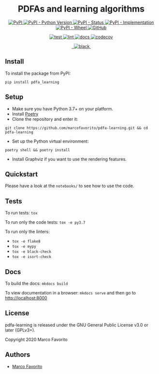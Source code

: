 <h1 align="center">
  <b>PDFAs and learning algorithms</b>
</h1>

<p align="center">
  <a href="https://pypi.org/project/pdfa-learning">
    <img alt="PyPI" src="https://img.shields.io/pypi/v/pdfa-learning">
  </a>
  <a href="https://pypi.org/project/pdfa-learning">
    <img alt="PyPI - Python Version" src="https://img.shields.io/pypi/pyversions/pdfa-learning" />
  </a>
  <a href="">
    <img alt="PyPI - Status" src="https://img.shields.io/pypi/status/pdfa-learning" />
  </a>
  <a href="">
    <img alt="PyPI - Implementation" src="https://img.shields.io/pypi/implementation/pdfa-learning">
  </a>
  <a href="">
    <img alt="PyPI - Wheel" src="https://img.shields.io/pypi/wheel/pdfa-learning">
  </a>
  <a href="https://github.com/marcofavorito/pdfa-learning/blob/master/LICENSE">
    <img alt="GitHub" src="https://img.shields.io/github/license/marcofavorito/pdfa-learning">
  </a>
</p>
<p align="center">
  <a href="">
    <img alt="test" src="https://github.com/marcofavorito/pdfa-learning/workflows/test/badge.svg">
  </a>
  <a href="">
    <img alt="lint" src="https://github.com/marcofavorito/pdfa-learning/workflows/lint/badge.svg">
  </a>
  <a href="">
    <img alt="docs" src="https://github.com/marcofavorito/pdfa-learning/workflows/docs/badge.svg">
  </a>
  <a href="https://codecov.io/gh/marcofavorito/pdfa-learning">
    <img alt="codecov" src="https://codecov.io/gh/marcofavorito/pdfa-learning/branch/master/graph/badge.svg?token=FG3ATGP5P5">
  </a>
</p>
<p align="center">
  <a href="https://img.shields.io/badge/flake8-checked-blueviolet">
    <img alt="" src="https://img.shields.io/badge/flake8-checked-blueviolet">
  </a>
  <a href="https://img.shields.io/badge/mypy-checked-blue">
    <img alt="" src="https://img.shields.io/badge/mypy-checked-blue">
  </a>
  <a href="https://img.shields.io/badge/code%20style-black-black">
    <img alt="black" src="https://img.shields.io/badge/code%20style-black-black" />
  </a>
  <a href="https://www.mkdocs.org/">
    <img alt="" src="https://img.shields.io/badge/docs-mkdocs-9cf">
  </a>
</p>


## Install

To install the package from PyPI:
```
pip install pdfa_learning
```

## Setup

- Make sure you have Python 3.7+ on your platform.
- Install [Poetry](https://python-poetry.org/)
- Clone the repository and enter it:
```
git clone https://github.com/marcofavorito/pdfa-learning.git && cd pdfa-learning
```
- Set up the Python virtual environment:
```
poetry shell && poetry install
```
- Install Graphviz if you want to use the rendering features.


## Quickstart

Please have a look at the `notebooks/` 
to see how to use the code.


## Tests

To run tests: `tox`

To run only the code tests: `tox -e py3.7`

To run only the linters: 
- `tox -e flake8`
- `tox -e mypy`
- `tox -e black-check`
- `tox -e isort-check`

## Docs

To build the docs: `mkdocs build`

To view documentation in a browser: `mkdocs serve`
and then go to [http://localhost:8000](http://localhost:8000)

## License

pdfa-learning is released under the GNU General Public License v3.0 or later (GPLv3+).

Copyright 2020 Marco Favorito

## Authors

- [Marco Favorito](https://marcofavorito.github.io/)
